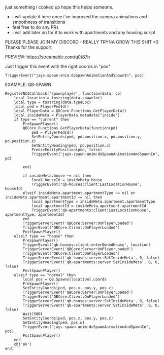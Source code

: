 just something i cooked up
hope this helps someone. 

- i will update it here once i've improved the camera animations and smoothness of transitions
- feel free to do any PRs
- i will add later on for it to work with apartments and any housing script

PLEASE PLEASE JOIN MY DISCORD - REALLY TRYNA GROW THIS SHIT <3 Thanks for the support 

PREVIEW: https://streamable.com/g0t87h


Just trigger this event with the right coords in "pos"

```TriggerEvent("jays-spawn-anim:doSpawnAnimationAndSpawnIn", pos)```


EXAMPLE: QB-SPAWN 
```
RegisterNUICallback('spawnplayer', function(data, cb)
    local location = tostring(data.spawnloc)
    local type = tostring(data.typeLoc)
    local ped = PlayerPedId()
    local PlayerData = QBCore.Functions.GetPlayerData()
    local insideMeta = PlayerData.metadata["inside"]
    if type == "current" then
        PreSpawnPlayer()
        QBCore.Functions.GetPlayerData(function(pd)
            ped = PlayerPedId()
            SetEntityCoords(ped, pd.position.x, pd.position.y, pd.position.z)
            SetEntityHeading(ped, pd.position.a)
            FreezeEntityPosition(ped, false)
            TriggerEvent("jays-spawn-anim:doSpawnAnimationAndSpawnIn", pd)

        end)

        if insideMeta.house ~= nil then
            local houseId = insideMeta.house
            TriggerEvent('qb-houses:client:LastLocationHouse', houseId)
        elseif insideMeta.apartment.apartmentType ~= nil or insideMeta.apartment.apartmentId ~= nil then
            local apartmentType = insideMeta.apartment.apartmentType
            local apartmentId = insideMeta.apartment.apartmentId
            TriggerEvent('qb-apartments:client:LastLocationHouse', apartmentType, apartmentId)
        end
        TriggerServerEvent('QBCore:Server:OnPlayerLoaded')
        TriggerEvent('QBCore:Client:OnPlayerLoaded')
        PostSpawnPlayer()
    elseif type == "house" then
        PreSpawnPlayer()
        TriggerEvent('qb-houses:client:enterOwnedHouse', location)
        TriggerServerEvent('QBCore:Server:OnPlayerLoaded')
        TriggerEvent('QBCore:Client:OnPlayerLoaded')
        TriggerServerEvent('qb-houses:server:SetInsideMeta', 0, false)
        TriggerServerEvent('qb-apartments:server:SetInsideMeta', 0, 0, false)
        PostSpawnPlayer()
    elseif type == "normal" then
        local pos = QB.Spawns[location].coords
        PreSpawnPlayer()
        SetEntityCoords(ped, pos.x, pos.y, pos.z)
        TriggerServerEvent('QBCore:Server:OnPlayerLoaded')
        TriggerEvent('QBCore:Client:OnPlayerLoaded')
        TriggerServerEvent('qb-houses:server:SetInsideMeta', 0, false)
        TriggerServerEvent('qb-apartments:server:SetInsideMeta', 0, 0, false)
        Wait(500)
        SetEntityCoords(ped, pos.x, pos.y, pos.z)
        SetEntityHeading(ped, pos.w)
        TriggerEvent("jays-spawn-anim:doSpawnAnimationAndSpawnIn", pos)
        PostSpawnPlayer()
    end
    cb('ok')
end)```



